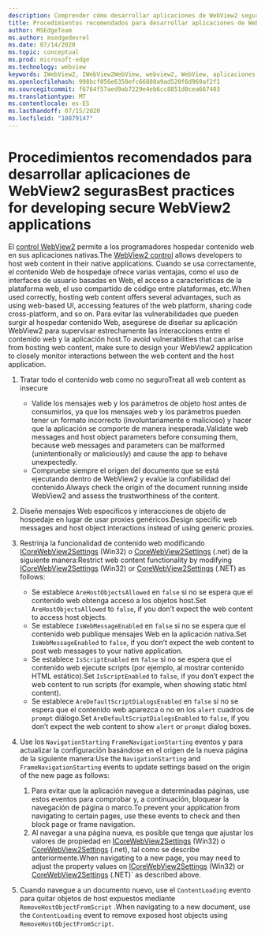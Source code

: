 ```yaml
---
description: Comprender cómo desarrollar aplicaciones de WebView2 seguras
title: Procedimientos recomendados para desarrollar aplicaciones de WebView2 seguras
author: MSEdgeTeam
ms.author: msedgedevrel
ms.date: 07/14/2020
ms.topic: conceptual
ms.prod: microsoft-edge
ms.technology: webview
keywords: IWebView2, IWebView2WebView, webview2, WebView, aplicaciones Win32, Win32, Edge, ICoreWebView2, ICoreWebView2Host, control de explorador, HTML Edge, seguridad
ms.openlocfilehash: 998bcf056e6350efc66880a9ad520f6d969af2f1
ms.sourcegitcommit: f6764f57aed9ab7229e4eb6cc8851d0cea667403
ms.translationtype: MT
ms.contentlocale: es-ES
ms.lasthandoff: 07/15/2020
ms.locfileid: "10879147"
---
```

# <span data-ttu-id="7abb0-104">Procedimientos recomendados para desarrollar aplicaciones de WebView2 seguras</span><span class="sxs-lookup"><span data-stu-id="7abb0-104">Best practices for developing secure WebView2 applications</span></span>

<span data-ttu-id="7abb0-105">El [control WebView2](https://docs.microsoft.com/microsoft-edge/webview2/) permite a los programadores hospedar contenido web en sus aplicaciones nativas.</span><span class="sxs-lookup"><span data-stu-id="7abb0-105">The [WebView2 control](https://docs.microsoft.com/microsoft-edge/webview2/) allows developers to host web content in their native applications.</span></span> <span data-ttu-id="7abb0-106">Cuando se usa correctamente, el contenido Web de hospedaje ofrece varias ventajas, como el uso de interfaces de usuario basadas en Web, el acceso a características de la plataforma web, el uso compartido de código entre plataformas, etc.</span><span class="sxs-lookup"><span data-stu-id="7abb0-106">When used correctly, hosting web content offers several advantages, such as using web-based UI, accessing features of the web platform, sharing code cross-platform, and so on.</span></span> <span data-ttu-id="7abb0-107">Para evitar las vulnerabilidades que pueden surgir al hospedar contenido Web, asegúrese de diseñar su aplicación WebView2 para supervisar estrechamente las interacciones entre el contenido web y la aplicación host.</span><span class="sxs-lookup"><span data-stu-id="7abb0-107">To avoid vulnerabilities that can arise from hosting web content, make sure to design your WebView2 application to closely monitor interactions between the web content and the host application.</span></span> 

1. <span data-ttu-id="7abb0-108">Tratar todo el contenido web como no seguro</span><span class="sxs-lookup"><span data-stu-id="7abb0-108">Treat all web content as insecure</span></span>
    - <span data-ttu-id="7abb0-109">Valide los mensajes web y los parámetros de objeto host antes de consumirlos, ya que los mensajes web y los parámetros pueden tener un formato incorrecto (involuntariamente o malicioso) y hacer que la aplicación se comporte de manera inesperada.</span><span class="sxs-lookup"><span data-stu-id="7abb0-109">Validate web messages and host object parameters before consuming them, because web messages and parameters can be malformed (unintentionally or maliciously) and cause the app to behave unexpectedly.</span></span>
    - <span data-ttu-id="7abb0-110">Compruebe siempre el origen del documento que se está ejecutando dentro de WebView2 y evalúe la confiabilidad del contenido.</span><span class="sxs-lookup"><span data-stu-id="7abb0-110">Always check the origin of the document running inside WebView2 and assess the trustworthiness of the content.</span></span> 

2. <span data-ttu-id="7abb0-111">Diseñe mensajes Web específicos y interacciones de objeto de hospedaje en lugar de usar proxies genéricos.</span><span class="sxs-lookup"><span data-stu-id="7abb0-111">Design specific web messages and host object interactions instead of using generic proxies.</span></span>

3. <span data-ttu-id="7abb0-112">Restrinja la funcionalidad de contenido web modificando [ICoreWebView2Settings](../reference/win32/0-9-538/icorewebview2settings.md) (Win32) o [CoreWebView2Settings](../reference/dotnet/0-9-538/microsoft-web-webview2-core-corewebview2settings.md) (.net) de la siguiente manera:</span><span class="sxs-lookup"><span data-stu-id="7abb0-112">Restrict web content functionality by modifying [ICoreWebView2Settings](../reference/win32/0-9-538/icorewebview2settings.md) (Win32) or [CoreWebView2Settings](../reference/dotnet/0-9-538/microsoft-web-webview2-core-corewebview2settings.md) (.NET) as follows:</span></span>
    - <span data-ttu-id="7abb0-113">Se establece `AreHostObjectsAllowed` en `false` si no se espera que el contenido web obtenga acceso a los objetos host.</span><span class="sxs-lookup"><span data-stu-id="7abb0-113">Set `AreHostObjectsAllowed` to `false`, if you don’t expect the web content to access host objects.</span></span>
    - <span data-ttu-id="7abb0-114">Se establece `IsWebMessageEnabled` en `false` si no se espera que el contenido web publique mensajes Web en la aplicación nativa.</span><span class="sxs-lookup"><span data-stu-id="7abb0-114">Set `IsWebMessageEnabled` to `false`, if you don’t expect the web content to post web messages to your native application.</span></span> 
    - <span data-ttu-id="7abb0-115">Se establece `IsScriptEnabled` en `false` si no se espera que el contenido web ejecute scripts (por ejemplo, al mostrar contenido HTML estático).</span><span class="sxs-lookup"><span data-stu-id="7abb0-115">Set `IsScriptEnabled` to `false`, if you don’t expect the web content to run scripts (for example, when showing static html content).</span></span>
    - <span data-ttu-id="7abb0-116">Se establece `AreDefaultScriptDialogsEnabled` en `false` si no se espera que el contenido web aparezca o no en los `alert` cuadros de `prompt` diálogo.</span><span class="sxs-lookup"><span data-stu-id="7abb0-116">Set `AreDefaultScriptDialogsEnabled` to `false`, if you don’t expect the web content to show `alert` or `prompt` dialog boxes.</span></span>

4. <span data-ttu-id="7abb0-117">Use los `NavigationStarting` `FrameNavigationStarting` eventos y para actualizar la configuración basándose en el origen de la nueva página de la siguiente manera:</span><span class="sxs-lookup"><span data-stu-id="7abb0-117">Use the `NavigationStarting` and `FrameNavigationStarting` events to update settings based on the origin of the new page as follows:</span></span>
    1. <span data-ttu-id="7abb0-118">Para evitar que la aplicación navegue a determinadas páginas, use estos eventos para comprobar y, a continuación, bloquear la navegación de página o marco.</span><span class="sxs-lookup"><span data-stu-id="7abb0-118">To prevent your application from navigating to certain pages, use these events to check and then block page or frame navigation.</span></span> 
    2. <span data-ttu-id="7abb0-119">Al navegar a una página nueva, es posible que tenga que ajustar los valores de propiedad en [ICoreWebView2Settings](../reference/win32/0-9-538/icorewebview2settings.md) (Win32) o [CoreWebView2Settings](../reference/dotnet/0-9-538/microsoft-web-webview2-core-corewebview2settings.md) (.net), tal como se describe anteriormente.</span><span class="sxs-lookup"><span data-stu-id="7abb0-119">When navigating to a new page, you may need to adjust the property values on [ICoreWebView2Settings](../reference/win32/0-9-538/icorewebview2settings.md) (Win32) or [CoreWebView2Settings](../reference/dotnet/0-9-538/microsoft-web-webview2-core-corewebview2settings.md) (.NET)\` as described above.</span></span>

5. <span data-ttu-id="7abb0-120">Cuando navegue a un documento nuevo, use el `ContentLoading` evento para quitar objetos de host expuestos mediante `RemoveHostObjectFromScript` .</span><span class="sxs-lookup"><span data-stu-id="7abb0-120">When navigating to a new document, use the `ContentLoading` event to remove exposed host objects using `RemoveHostObjectFromScript`.</span></span> 